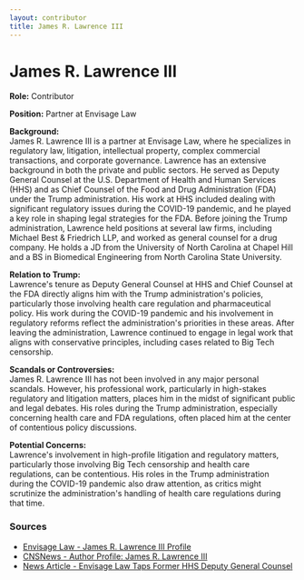 ```yaml
---
layout: contributor
title: James R. Lawrence III
---
```


# James R. Lawrence III

**Role:** Contributor

**Position:** Partner at Envisage Law

**Background:**  
James R. Lawrence III is a partner at Envisage Law, where he specializes in regulatory law, litigation, intellectual property, complex commercial transactions, and corporate governance. Lawrence has an extensive background in both the private and public sectors. He served as Deputy General Counsel at the U.S. Department of Health and Human Services (HHS) and as Chief Counsel of the Food and Drug Administration (FDA) under the Trump administration. His work at HHS included dealing with significant regulatory issues during the COVID-19 pandemic, and he played a key role in shaping legal strategies for the FDA. Before joining the Trump administration, Lawrence held positions at several law firms, including Michael Best & Friedrich LLP, and worked as general counsel for a drug company. He holds a JD from the University of North Carolina at Chapel Hill and a BS in Biomedical Engineering from North Carolina State University.

**Relation to Trump:**  
Lawrence's tenure as Deputy General Counsel at HHS and Chief Counsel at the FDA directly aligns him with the Trump administration's policies, particularly those involving health care regulation and pharmaceutical policy. His work during the COVID-19 pandemic and his involvement in regulatory reforms reflect the administration's priorities in these areas. After leaving the administration, Lawrence continued to engage in legal work that aligns with conservative principles, including cases related to Big Tech censorship.

**Scandals or Controversies:**  
James R. Lawrence III has not been involved in any major personal scandals. However, his professional work, particularly in high-stakes regulatory and litigation matters, places him in the midst of significant public and legal debates. His roles during the Trump administration, especially concerning health care and FDA regulations, often placed him at the center of contentious policy discussions.

**Potential Concerns:**  
Lawrence's involvement in high-profile litigation and regulatory matters, particularly those involving Big Tech censorship and health care regulations, can be contentious. His roles in the Trump administration during the COVID-19 pandemic also draw attention, as critics might scrutinize the administration's handling of health care regulations during that time.

### Sources
- [Envisage Law - James R. Lawrence III Profile](https://envisage.law)
- [CNSNews - Author Profile: James R. Lawrence III](https://cnsnews.com/author/james-r-lawrence-iii)
- [News Article - Envisage Law Taps Former HHS Deputy General Counsel](https://envisage.law/envisage-law-taps-former-hhs-deputy-general-counsel-and-fda-chief-counsel-to-lead-health-care-and-life-sciences-practice)
